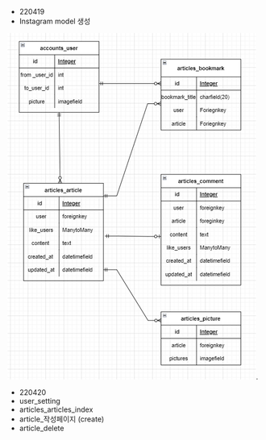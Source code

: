 - 220419
- Instagram model 생성

![instagram_clone](images/instagram_clone.PNG).



- 220420
- user_setting
- articles_articles_index
- article_작성페이지 (create)
- article_delete